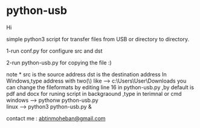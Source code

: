 # python-usb
Hi 

simple python3 script for transfer files from USB or directory to directory.

1-run conf.py for configure src and dst 

2-run python-usb.py for copying the file :) 

note *
  src is the source address
  dst is the destination address
  In Windows,type address with two(\\) like --> c:\\Users\\User\\Downloads 
  you can change the fileformats by editing  line 16 in python-usb.py ,by default is pdf and docx
  for runing script in backgraound ,type in terimnal or cmd 
    windows --> pythonw python-usb.py   
    linux --> python3 python-usb.py &
    
  
 contact me : 
   abtinmoheban@gmail.com
